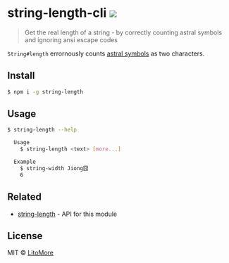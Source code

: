 # string-length-cli [![](https://travis-ci.org/LitoMore/string-length-cli.svg?branch=master)](https://travis-ci.org/LitoMore/string-length-cli)

> Get the real length of a string - by correctly counting astral symbols and ignoring ansi escape codes

`String#length` errornously counts [astral symbols](https://web.archive.org/web/20150721114550/http://www.tlg.uci.edu/~opoudjis/unicode/unicode_astral.html) as two characters.

## Install

```bash
$ npm i -g string-length
```

## Usage

```bash
$ string-length --help

  Usage
    $ string-length <text> [more...]

  Example
    $ string-width Jiong囧
    6
```

## Related

- [string-length](https://github.com/sindresorhus/string-length) - API for this module

## License

MIT © [LitoMore](https://github.com/LitoMore)
